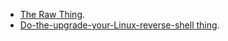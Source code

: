 - [The Raw Thing](./raw-nosce-tutorial.html).
- [Do-the-upgrade-your-Linux-reverse-shell thing](./scripts/the-root.md).
